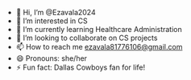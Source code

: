 - 👋 Hi, I’m @Ezavala2024
- 👀 I’m interested in CS
- 🌱 I’m currently learning Healthcare Administration
- 💞️ I’m looking to collaborate on CS projects
- 📫 How to reach me ezavala81776106@gmail.com
- 😄 Pronouns: she/her
- ⚡ Fun fact: Dallas Cowboys fan for life!

<!---
Ezavala2024/Ezavala2024 is a ✨ special ✨ repository because its `README.md` (this file) appears on your GitHub profile.
You can click the Preview link to take a look at your changes.
--->
